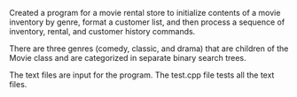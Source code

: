 Created a program for a movie rental store to initialize contents of a movie inventory by genre, format a customer list, and then process a sequence of inventory, rental, and customer history commands.

There are three genres (comedy, classic, and drama) that are children of the Movie class and are categorized in separate binary search trees.

The text files are input for the program. The test.cpp file tests all the text files.  
